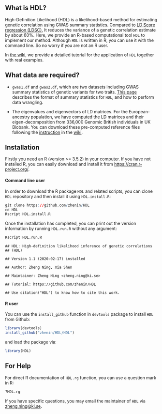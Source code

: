 What is HDL?
------------

High-Definition Likelihood (HDL) is a likelihood-based method for estimating genetic correlation using GWAS summary statistics. 
Compared to [LD Score regression (LDSC)](https://github.com/bulik/ldsc), It reduces the variance of a genetic correlation estimate by about 60%. 
Here, we provide an R-based computational tool `HDL` to implement our method. Although `HDL` is written in R, 
you can use it with the command line. So no worry if you are not an R user.

In [the wiki](https://github.com/zhenin/HDL/wiki), we provide a detailed tutorial for the application of `HDL` together with real examples. 

What data are required?
-----------------------

-   `gwas1.df` and `gwas2.df`, which are two datasets including GWAS summary statistics of genetic variants for two traits. [This page](https://github.com/zhenin/HDL/wiki/Format-of-summary-statistics) describes the format of summary statistics for `HDL`, and how to perform data wrangling.

*   The eigenvalues and eigenvectors of LD matrices. For the European-ancestry population, 
we have computed the LD matrices and their eigen-decomposition from 336,000 Genomic British individuals in UK Biobank. 
You can download these pre-computed reference files following the [instruction](https://github.com/zhenin/HDL/wiki/Reference-panels) 
in the [wiki](https://github.com/zhenin/HDL/wiki).
    
Installation
------------

Firstly you need an R (version &gt;= 3.5.2) in your computer. If you have not installed R, you can easily download and install it from <https://cran.r-project.org/>.

#### Command line user

In order to download the R package `HDL` and related scripts, you can clone `HDL` repository and then install it using `HDL.install.R`:

``` r
git clone https://github.com/zhenin/HDL
cd HDL
Rscript HDL.install.R
```

Once the installation has completed, you can print out the version information by running `HDL.run.R` without any argument:

``` r
Rscript HDL.run.R
```

    ## HDL: High-definition likelihood inference of genetic correlations
    ## (HDL)

    ## Version 1.1 (2020-02-17) installed

    ## Author: Zheng Ning, Xia Shen

    ## Maintainer: Zheng Ning <zheng.ning@ki.se>

    ## Tutorial: https://github.com/zhenin/HDL

    ## Use citation("HDL") to know how to cite this work.

#### R user

You can use the `install_github` function in `devtools` package to install `HDL` from Github:

``` r
library(devtools)
install_github("zhenin/HDL/HDL")
```

and load the package via:

``` r
library(HDL)
```


For Help
--------

For direct R documentation of `HDL.rg` function, you can use a question mark in R:

``` r
?HDL.rg
```

If you have specific questions, you may email the maintainer of `HDL` via <zheng.ning@ki.se>.
